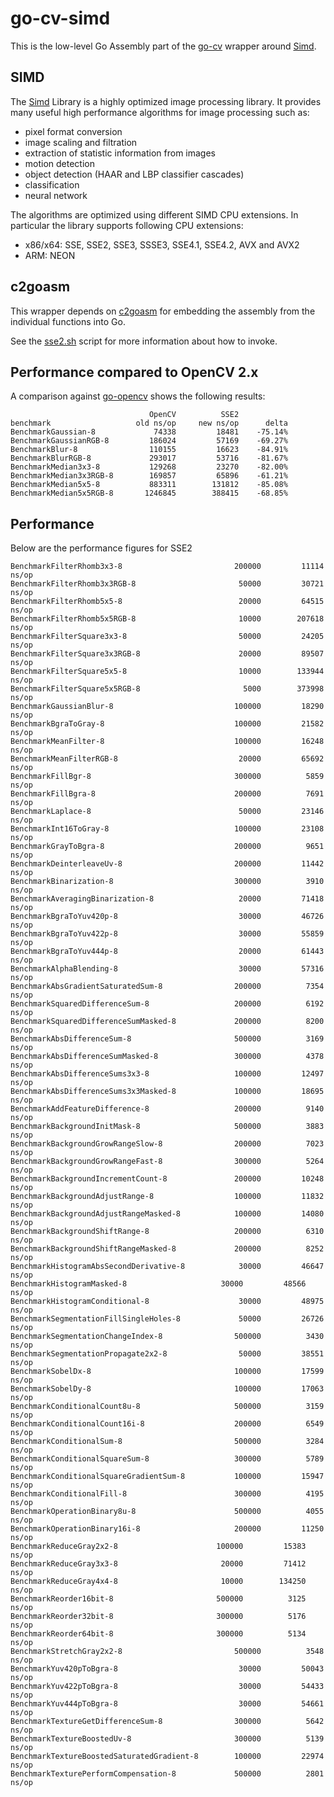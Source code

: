 # go-cv-simd

This is the low-level Go Assembly part of the [go-cv](https://github.com/fwessels/go-cv) wrapper around [Simd](https://github.com/ermig1979/Simd).

## SIMD
The [Simd](https://github.com/ermig1979/Simd) Library is a highly optimized image processing library. It provides many useful high performance algorithms for image processing such as:
- pixel format conversion
- image scaling and filtration
- extraction of statistic information from images
- motion detection
- object detection (HAAR and LBP classifier cascades)
- classification
- neural network

The algorithms are optimized using different SIMD CPU extensions. In particular the library supports following CPU extensions:
- x86/x64: SSE, SSE2, SSE3, SSSE3, SSE4.1, SSE4.2, AVX and AVX2
- ARM: NEON

## c2goasm

This wrapper depends on [c2goasm](https://github.com/minio/c2goasm) for embedding the assembly from the individual functions into Go. 

See the [sse2.sh](https://github.com/fwessels/go-cv-simd/blob/master/sse2/sse2.sh) script for more information about how to invoke.

## Performance compared to OpenCV 2.x

A comparison against [go-opencv](https://github.com/lazywei/go-opencv) shows the following results:

```
                               OpenCV          SSE2
benchmark                   old ns/op     new ns/op      delta
BenchmarkGaussian-8             74338         18481    -75.14%
BenchmarkGaussianRGB-8         186024         57169    -69.27%
BenchmarkBlur-8                110155         16623    -84.91%
BenchmarkBlurRGB-8             293017         53716    -81.67%
BenchmarkMedian3x3-8           129268         23270    -82.00%
BenchmarkMedian3x3RGB-8        169857         65896    -61.21%
BenchmarkMedian5x5-8           883311        131812    -85.08%
BenchmarkMedian5x5RGB-8       1246845        388415    -68.85%
```

## Performance

Below are the performance figures for SSE2

```
BenchmarkFilterRhomb3x3-8                    	  200000	     11114 ns/op
BenchmarkFilterRhomb3x3RGB-8                 	   50000	     30721 ns/op
BenchmarkFilterRhomb5x5-8                    	   20000	     64515 ns/op
BenchmarkFilterRhomb5x5RGB-8                 	   10000	    207618 ns/op
BenchmarkFilterSquare3x3-8                   	   50000	     24205 ns/op
BenchmarkFilterSquare3x3RGB-8                	   20000	     89507 ns/op
BenchmarkFilterSquare5x5-8                   	   10000	    133944 ns/op
BenchmarkFilterSquare5x5RGB-8                	    5000	    373998 ns/op
BenchmarkGaussianBlur-8                      	  100000	     18290 ns/op
BenchmarkBgraToGray-8                        	  100000	     21582 ns/op
BenchmarkMeanFilter-8                        	  100000	     16248 ns/op
BenchmarkMeanFilterRGB-8                     	   20000	     65692 ns/op
BenchmarkFillBgr-8                           	  300000	      5859 ns/op
BenchmarkFillBgra-8                          	  200000	      7691 ns/op
BenchmarkLaplace-8                           	   50000	     23146 ns/op
BenchmarkInt16ToGray-8                       	  100000	     23108 ns/op
BenchmarkGrayToBgra-8                        	  200000	      9651 ns/op
BenchmarkDeinterleaveUv-8                    	  200000	     11442 ns/op
BenchmarkBinarization-8                      	  300000	      3910 ns/op
BenchmarkAveragingBinarization-8             	   20000	     71418 ns/op
BenchmarkBgraToYuv420p-8                     	   30000	     46726 ns/op
BenchmarkBgraToYuv422p-8                     	   30000	     55859 ns/op
BenchmarkBgraToYuv444p-8                     	   20000	     61443 ns/op
BenchmarkAlphaBlending-8                     	   30000	     57316 ns/op
BenchmarkAbsGradientSaturatedSum-8           	  200000	      7354 ns/op
BenchmarkSquaredDifferenceSum-8              	  200000	      6192 ns/op
BenchmarkSquaredDifferenceSumMasked-8        	  200000	      8200 ns/op
BenchmarkAbsDifferenceSum-8                  	  500000	      3169 ns/op
BenchmarkAbsDifferenceSumMasked-8            	  300000	      4378 ns/op
BenchmarkAbsDifferenceSums3x3-8              	  100000	     12497 ns/op
BenchmarkAbsDifferenceSums3x3Masked-8        	  100000	     18695 ns/op
BenchmarkAddFeatureDifference-8              	  200000	      9140 ns/op
BenchmarkBackgroundInitMask-8                	  500000	      3883 ns/op
BenchmarkBackgroundGrowRangeSlow-8           	  200000	      7023 ns/op
BenchmarkBackgroundGrowRangeFast-8           	  300000	      5264 ns/op
BenchmarkBackgroundIncrementCount-8          	  200000	     10248 ns/op
BenchmarkBackgroundAdjustRange-8             	  100000	     11832 ns/op
BenchmarkBackgroundAdjustRangeMasked-8       	  100000	     14080 ns/op
BenchmarkBackgroundShiftRange-8              	  200000	      6310 ns/op
BenchmarkBackgroundShiftRangeMasked-8        	  200000	      8252 ns/op
BenchmarkHistogramAbsSecondDerivative-8            30000	     46647 ns/op
BenchmarkHistogramMasked-8                	   30000	     48566 ns/op
BenchmarkHistogramConditional-8              	   30000	     48975 ns/op
BenchmarkSegmentationFillSingleHoles-8       	   50000	     26726 ns/op
BenchmarkSegmentationChangeIndex-8           	  500000	      3430 ns/op
BenchmarkSegmentationPropagate2x2-8          	   50000	     38551 ns/op
BenchmarkSobelDx-8                           	  100000	     17599 ns/op
BenchmarkSobelDy-8                           	  100000	     17063 ns/op
BenchmarkConditionalCount8u-8                	  500000	      3159 ns/op
BenchmarkConditionalCount16i-8               	  200000	      6549 ns/op
BenchmarkConditionalSum-8                    	  500000	      3284 ns/op
BenchmarkConditionalSquareSum-8              	  300000	      5789 ns/op
BenchmarkConditionalSquareGradientSum-8      	  100000	     15947 ns/op
BenchmarkConditionalFill-8                   	  300000	      4195 ns/op
BenchmarkOperationBinary8u-8                 	  500000	      4055 ns/op
BenchmarkOperationBinary16i-8                	  200000	     11250 ns/op
BenchmarkReduceGray2x2-8   	               	  100000	     15383 ns/op
BenchmarkReduceGray3x3-8   	               	   20000	     71412 ns/op
BenchmarkReduceGray4x4-8   	               	   10000	    134250 ns/op
BenchmarkReorder16bit-8   	               	  500000	      3125 ns/op
BenchmarkReorder32bit-8   	               	  300000	      5176 ns/op
BenchmarkReorder64bit-8   	               	  300000	      5134 ns/op
BenchmarkStretchGray2x2-8                    	  500000	      3548 ns/op
BenchmarkYuv420pToBgra-8                     	   30000	     50043 ns/op
BenchmarkYuv422pToBgra-8                     	   30000	     54433 ns/op
BenchmarkYuv444pToBgra-8                     	   30000	     54661 ns/op
BenchmarkTextureGetDifferenceSum-8           	  300000	      5642 ns/op
BenchmarkTextureBoostedUv-8                  	  300000	      5139 ns/op
BenchmarkTextureBoostedSaturatedGradient-8   	  100000	     22974 ns/op
BenchmarkTexturePerformCompensation-8        	  500000	      2801 ns/op
```
